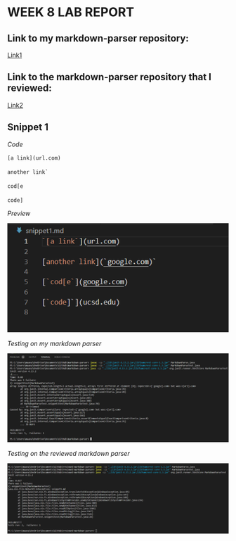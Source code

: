 # WEEK 8 LAB REPORT 

## Link to my markdown-parser repository:
[Link1](https://github.com/Maanasa64/markdown-parser)

## Link to the markdown-parser repository that I reviewed:
[Link2](https://github.com/markruangrattham/markdown-parser)

## Snippet 1

*Code*

```
[a link](url.com)

another link`

cod[e

code]
```

*Preview*

![Image](snippet1.png)

*Testing on my markdown parser*

![Image](fail_my1.png)

*Testing on the reviewed markdown parser*

![Image](fail_other1.png)


